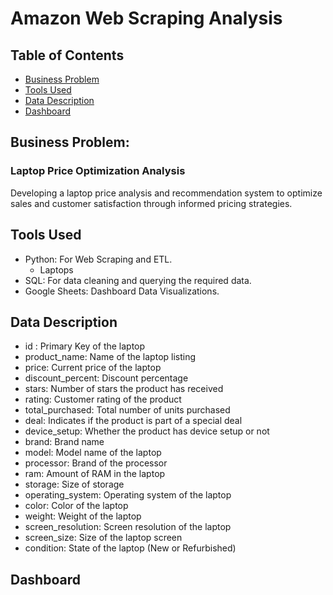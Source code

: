 # Amazon Web Scraping Analysis

## Table of Contents
* [Business Problem](#business-problem)
* [Tools Used](#tools-used)
* [Data Description](#data-description)
* [Dashboard](#dashboard)

## Business Problem: 
### Laptop Price Optimization Analysis

Developing a laptop price analysis and recommendation system to optimize sales and customer satisfaction through informed pricing strategies.

## Tools Used
- Python: For Web Scraping and ETL.
  - Laptops 
- SQL: For data cleaning and querying the required data.
- Google Sheets: Dashboard Data Visualizations.

## Data Description
- id : Primary Key of the laptop
- product_name: Name of the laptop listing
- price: Current price of the laptop
- discount_percent: Discount percentage
- stars: Number of stars the product has received
- rating: Customer rating of the product
- total_purchased: Total number of units purchased
- deal: Indicates if the product is part of a special deal
- device_setup: Whether the product has device setup or not
- brand: Brand name
- model: Model name of the laptop
- processor: Brand of the processor
- ram: Amount of RAM in the laptop
- storage: Size of storage
- operating_system: Operating system of the laptop
- color: Color of the laptop
- weight: Weight of the laptop
- screen_resolution: Screen resolution of the laptop
- screen_size: Size of the laptop screen
- condition: State of the laptop (New or Refurbished)
  
## Dashboard

